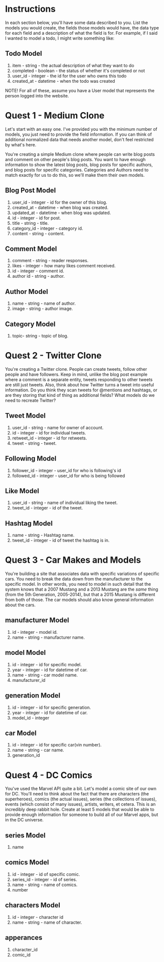# Instructions

In each section below, you'll have some data described to you. List the models you would create, the fields those models would have, the data type for each field and a description of what the field is for. For example, if I said I wanted to model a todo, I might write something like:

## Todo Model
1. item - string - the actual description of what they want to do
2. completed - boolean - the status of whether it's completed or not
3. user_id - integer - the id for the user who owns this todo
4. created_at - datetime - when the todo was created

NOTE! For all of these, assume you have a User model that represents the person logged into the website.



# Quest 1 - Medium Clone

Let's start with an easy one. I've provided you with the minimum number of models, you just need to provide the field information. If you can think of additional normalized data that needs another model, don't feel restricted by what's here.

You're creating a simple Medium clone where people can write blog posts and comment on other people's blog posts. You want to have enough information to show the latest blog posts, blog posts for specific authors, and blog posts for specific categories. Categories and Authors need to match exactly for us to do this, so we'll make them their own models.

## Blog Post Model
1. user_id - integer - id for the owner of
   this blog.
2. created_at - datetime - when blog was
   created.
3. updated_at - datetime - when blog was
   updated.
4. id - integer - id for post.
5. title - string - title.
6. category_id - integer - category id.
7. content - string - content.


## Comment Model
1. comment - string - reader responses.
2. likes - integer - how many likes comment
   received.
3. id - integer - comment id.
4. author id - string - author.

## Author Model
1. name - string - name of author.
2. image - string - author image.

## Category Model
1. topic- string - topic of blog.


# Quest 2 - Twitter Clone

You're creating a Twitter clone. People can create tweets, follow other people and have followers. Keep in mind, unlike the blog post example where a comment is a separate entity, tweets responding to other tweets are still just tweets. Also, think about how Twitter turns a tweet into useful information. Do you think they scan tweets for @mentions and hashtags, or are they storing that kind of thing as additional fields? What models do we need to recreate Twitter?

## Tweet Model
1. user_id - string - name for owner of
   account.
2. id - integer - id for individual tweets.
3. retweet_id - integer - id for retweets.
4. tweet - string - tweet.

## Following Model
1. follower_id - integer - user_id for who
   is following's id
2. followed_id - integer - user_id for who
   is being followed

## Like Model
1. user_id - string - name of individual
   liking the tweet.
2. tweet_id - integer - id of the tweet.

## Hashtag Model
1. name - string - Hashtag name.
2. tweet_id - integer - id of tweet the
   hashtag is in.



# Quest 3 - Car Makes and Models

You're building a site that associates data with specific variations of specific cars. You need to break the data down from the manufacturer to the specific model. In other words, you need to model in such detail that the system knows that a 2007 Mustang and a 2013 Mustang are the _same_ thing (from the 5th Generation, 2005-2014), but that a 2015 Mustang is different from both of those. The car models should also know general information about the cars.

## manufacturer Model
1. id - integer - model id.
3. name - string - manufacturer name.

## model Model
1. id - integer - id for specific model.
3. year - integer - id for datetime of car.
4. name - string - car model name.
5. manufacturer_id

## generation Model
1. id - integer - id for specific
   generation.
2. year - integer - id for datetime of car.
3. model_id - integer

## car Model
1. id - integer - id for specific car(vin
   number).
2. name - string - car name.
3. generation_id


# Quest 4 - DC Comics

You've used the Marvel API quite a bit. Let's model a comic site of our own for DC. You'll need to think about the fact that there are characters (the superheroes), comics (the actual issues), series (the collections of issues), events (which consist of many issues), artists, writers, et cetera. This is an incredibly deep rabbit hole. Create at least 5 models that would be able to provide enough information for someone to build all of our Marvel apps, but in the DC universe.

## series Model
1. name

## comics Model
1. id - integer - id of specific comic.
2. series_id - integer - id of series.
4. name - string - name of comics.
5. number

## characters Model
1. id - integer - character id
2. name - string - name of character.

## apperances
1. character_id
2. comic_id
